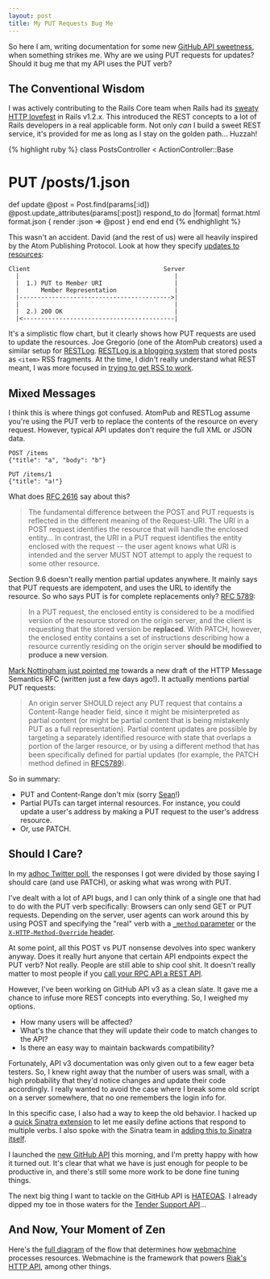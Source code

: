 ```yaml
---
layout: post
title: My PUT Requests Bug Me
---
```


So here I am, writing documentation for some new [GitHub API sweetness](http://dev.github.com), when
something strikes me.  Why are we using PUT requests for updates?
Should it bug me that my API uses the PUT verb?

## The Conventional Wisdom

I was actively contributing to the Rails Core team when Rails had its [sweaty
HTTP lovefest](http://weblog.rubyonrails.org/2007/1/19/rails-1-2-rest-admiration-http-lovefest-and-utf-8-celebrations) in Rails v1.2.x.  This introduced the REST concepts to a lot of Rails developers in a real applicable form.  Not only _can_ I build a sweet REST service, it's provided for me as long as I stay on the golden path... Huzzah!

{% highlight ruby %}
class PostsController < ActionController::Base
  # PUT /posts/1.json
  def update
    @post = Post.find(params[:id])
    @post.update_attributes(params[:post])
    respond_to do |format|
      format.html
      format.json { render :json => @post }
    end
  end
end
{% endhighlight %}

This wasn't an accident.  David (and the rest of us) were all heavily inspired
by the Atom Publishing Protocol.  Look at how they specify [updates to
resources](http://bitworking.org/projects/atom/rfc5023.html#edit):

    Client                                     Server
      |                                           |
      |  1.) PUT to Member URI                    |
      |      Member Representation                |
      |------------------------------------------>|
      |                                           |
      |  2.) 200 OK                               |
      |<------------------------------------------|

It's a simplistic flow chart, but it clearly shows how PUT requests are
used to update the resources.  Joe Gregorio (one of the AtomPub
creators) used a similar setup for [RESTLog](http://bitworking.org/news/RESTLog_Specification).
[RESTLog is a blogging system](http://bitworking.org/news/RESTLog_Overview) that stored posts as `<item>` RSS fragments.
At the time, I didn't really understand what REST meant, I was more
focused in [trying to get RSS to work](http://diveintomark.org/archives/2004/02/04/incompatible-rss).

## Mixed Messages

I think this is where things got confused.  AtomPub and RESTLog assume
you're using the PUT verb to replace the contents of the resource on
every request.  However, typical API updates don't require the full XML
or JSON data.

    POST /items
    {"title": "a", "body": "b"}

    PUT /items/1
    {"title": "a!"}

What does [RFC 2616](http://www.w3.org/Protocols/rfc2616/rfc2616-sec9.html) say about this?

> The fundamental difference between the POST and PUT requests is reflected in the different meaning of the Request-URI. The URI in a POST request identifies the resource that will handle the enclosed entity... In contrast, the URI in a PUT request identifies the entity enclosed with the request -- the user agent knows what URI is intended and the server MUST NOT attempt to apply the request to some other resource.

Section 9.6 doesn't really mention partial updates anywhere.  It mainly
says that PUT requests are idempotent, and uses the URL to identify the
resource.  So who says PUT is for complete replacements only?
[RFC 5789](http://tools.ietf.org/html/rfc5789):

> In a PUT request, the enclosed entity
> is considered to be a modified version of the resource stored on the
> origin server, and the client is requesting that the stored version
> be **replaced**.  With PATCH, however, the enclosed entity contains a set
> of instructions describing how a resource currently residing on the
> origin server **should be modified to produce a new version**.

[Mark Nottingham just pointed me](http://twitter.com/mnot/status/63787616394428417)
towards a new draft of the HTTP Message
Semantics RFC (written just a few days ago!).  It actually mentions
partial PUT requests:

> An origin server SHOULD reject any PUT request that contains a
> Content-Range header field, since it might be misinterpreted as
> partial content (or might be partial content that is being mistakenly
> PUT as a full representation).  Partial content updates are possible
> by targeting a separately identified resource with state that
> overlaps a portion of the larger resource, or by using a different
> method that has been specifically defined for partial updates (for
> example, the PATCH method defined in [RFC5789](http://tools.ietf.org/html/rfc5789)).

So in summary:

* PUT and Content-Range don't mix (sorry [Sean](http://twitter.com/seancribbs/status/63222431971688449)!)
* Partial PUTs can target internal resources.  For instance, you could
  update a user's address by making a PUT request to the user's address
  resource.
* Or, use PATCH.

## Should I Care?

In my [adhoc Twitter poll](http://twitter.com/technoweenie/status/63203978145579009), the responses I got were divided by those
saying I should care (and use PATCH), or asking what was wrong with PUT.

I've dealt with a lot of API bugs, and I can only think of a single one
that had to do with the PUT verb specifically: Browsers can only send
GET or PUT requests.  Depending on the server, user agents can work
around this by using POST and specifying the "real" verb with a
[`_method` parameter](https://github.com/rack/rack/blob/master/lib/rack/methodoverride.rb) or the [`X-HTTP-Method-Override` header](http://code.google.com/apis/gdata/docs/2.0/basics.html).

At some point, all this POST vs PUT nonsense devolves into spec wankery
anyway.  Does it really hurt anyone that certain API endpoints expect
the PUT verb?  Not really.  People are still able to ship cool shit.  It
doesn't really matter to most people if you [call your RPC API a REST
API](http://developer.rdio.com/blog/read/No_REST_for_the_wicked).

However, I've been working on GitHub API v3 as a clean slate.  It gave
me a chance to infuse more REST concepts into everything.  So, I weighed my
options.

* How many users will be affected?
* What's the chance that they will update their code to match changes to
  the API?
* Is there an easy way to maintain backwards compatibility?

Fortunately, API v3 documentation was only given out to a few eager beta
testers.  So, I knew right away that the number of users was small, with
a high probability that they'd notice changes and update their code
accordingly.  I really wanted to avoid the case where I break some old
script on a server somewhere, that no one remembers the login info for.

In this specific case, I also had a way to keep the old behavior.  I
hacked up a [quick Sinatra extension](https://gist.github.com/e73ef466841e7769b48e)
to let me easily define actions that respond to multiple verbs.  I also
spoke with the Sinatra team in [adding this to Sinatra itself](https://github.com/sinatra/sinatra/issues/253).

I launched the [new GitHub API](https://github.com/blog/846-new-issues-and-gist-api) this morning, and
I'm pretty happy with how it turned out.  It's clear that what we have
is just enough for people to be productive in, and there's still some
more work to be done fine tuning things.

The next big thing I want to tackle on the GitHub API is [HATEOAS](http://en.wikipedia.org/wiki/HATEOAS).
I already dipped my toe in those waters for the [Tender Support
API](https://help.tenderapp.com/kb/api/introduction)...

## And Now, Your Moment of Zen

Here's the [full diagram](http://webmachine.basho.com/diagram.html) of
the flow that determines how [webmachine](http://webmachine.basho.com/) processes resources.  Webmachine
is the framework that powers [Riak's HTTP API](http://wiki.basho.com/REST-API.html), among other things.
